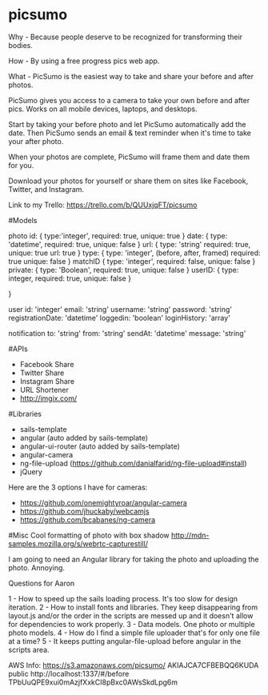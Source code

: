 # picsumo

Why - Because people deserve to be recognized for transforming their bodies.

How - By using a free progress pics web app.

What - PicSumo is the easiest way to take and share your before and after photos.

PicSumo gives you access to a camera to take your own before and after pics. Works on all mobile devices, laptops, and desktops.

Start by taking your before photo and let PicSumo automatically add the date. Then PicSumo sends an email & text reminder when it's time to take your after photo.

When your photos are complete, PicSumo will frame them and date them for you.

Download your photos for yourself or share them on sites like Facebook, Twitter, and Instagram.

Link to my Trello: https://trello.com/b/QUUxjqFT/picsumo

#Models

photo
	id: {
		type:'integer',
		required: true,
		unique: true
		}
	date: {
		type: 'datetime',
		required: true,
		unique: false
		}
	url: {
		type: 'string'
		required: true,
		unique: true
		url: true
		} 
	type: {
		type: 'integer', (before, after, framed)
		required: true
		unique: false
		}
	matchID {
		type: 'integer',
		required: false,
		unique: false
		}
	private: {
		type: 'Boolean',
		required: true,
		unique: false
		}
	userID: {
		type: integer,
		required: true,
		unique: false
	}

}

user
	id: 'integer'
	email: 'string'
	username: 'string'
	password: 'string'
	registrationDate: 'datetime'
	loggedin: 'boolean'
	loginHistory: 'array'
	

notification
	to: 'string'
	from: 'string'
	sendAt: 'datetime'
	message: 'string'

#APIs
 - Facebook Share
 - Twitter Share
 - Instagram Share
 - URL Shortener
 - http://imgix.com/

 #Libraries
 - sails-template 
 - angular (auto added by sails-template)
 - angular-ui-router (auto added by sails-template)
 - angular-camera
 - ng-file-upload (https://github.com/danialfarid/ng-file-upload#install)
 - jQuery

Here are the 3 options I have for cameras:
- https://github.com/onemightyroar/angular-camera
- https://github.com/jhuckaby/webcamjs
- https://github.com/bcabanes/ng-camera

#Misc
Cool formatting of photo with box shadow
http://mdn-samples.mozilla.org/s/webrtc-capturestill/

I am going to need an Angular library for taking the photo and uploading the photo. Annoying.

Questions for Aaron

1 - How to speed up the sails loading process. It's too slow for design iteration.
2 - How to install fonts and libraries. They keep disappearing from layout.js and/or the order in the scripts are messed up and it doesn't allow for dependencies to work properly.
3 - Data models. One photo or multiple photo models.
4 - How do I find a simple file uploader that's for only one file at a time?
5 - It keeps putting angular-file-upload before angular in the scripts area.

AWS Info:
https://s3.amazonaws.com/picsumo/
AKIAJCA7CFBEBQQ6KUDA
public
http://localhost:1337/#/before
TPbUuQPE9xui0mAzjfXxkCI8pBxc0AWsSkdLpg6m


